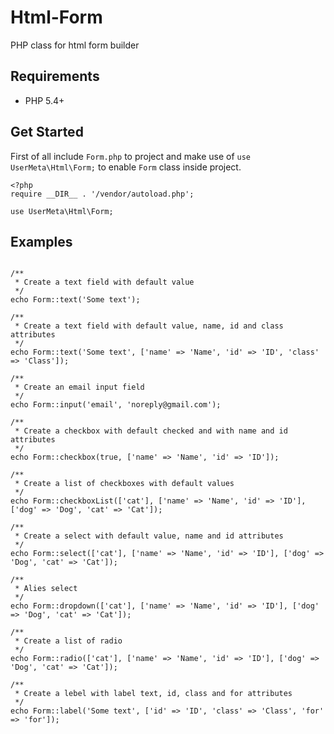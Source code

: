 # Html-Form
PHP class for html form builder

## Requirements

- PHP 5.4+

## Get Started

First of all include ```Form.php``` to project and make use of ```use UserMeta\Html\Form;``` to enable ```Form``` class inside project.

```
<?php
require __DIR__ . '/vendor/autoload.php';

use UserMeta\Html\Form;
```


## Examples

```

/**
 * Create a text field with default value
 */
echo Form::text('Some text');

/**
 * Create a text field with default value, name, id and class attributes
 */
echo Form::text('Some text', ['name' => 'Name', 'id' => 'ID', 'class' => 'Class']);

/**
 * Create an email input field
 */
echo Form::input('email', 'noreply@gmail.com');

/**
 * Create a checkbox with default checked and with name and id attributes
 */
echo Form::checkbox(true, ['name' => 'Name', 'id' => 'ID']);

/**
 * Create a list of checkboxes with default values
 */
echo Form::checkboxList(['cat'], ['name' => 'Name', 'id' => 'ID'], ['dog' => 'Dog', 'cat' => 'Cat']);

/**
 * Create a select with default value, name and id attributes
 */
echo Form::select(['cat'], ['name' => 'Name', 'id' => 'ID'], ['dog' => 'Dog', 'cat' => 'Cat']);

/**
 * Alies select
 */
echo Form::dropdown(['cat'], ['name' => 'Name', 'id' => 'ID'], ['dog' => 'Dog', 'cat' => 'Cat']);

/**
 * Create a list of radio
 */
echo Form::radio(['cat'], ['name' => 'Name', 'id' => 'ID'], ['dog' => 'Dog', 'cat' => 'Cat']);

/**
 * Create a lebel with label text, id, class and for attributes
 */
echo Form::label('Some text', ['id' => 'ID', 'class' => 'Class', 'for' => 'for']);
```
